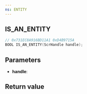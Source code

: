 ```yaml
---
ns: ENTITY
---
```

## IS_AN_ENTITY

```c
// 0x731EC8A916BD11A1 0xD4B9715A
BOOL IS_AN_ENTITY(ScrHandle handle);
```


## Parameters
* **handle**: 

## Return value
